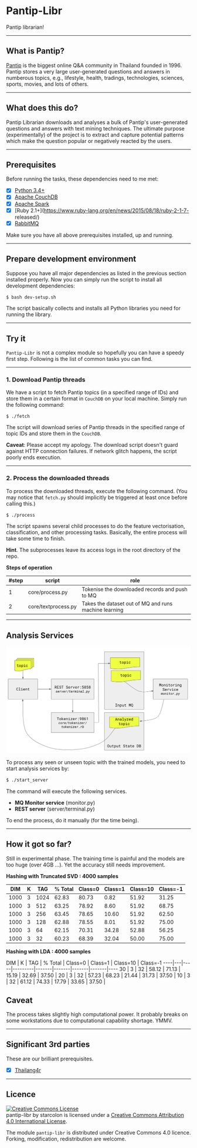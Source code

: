 # Pantip-Libr

Pantip librarian!

---

## What is Pantip?

[Pantip](http://www.pantip.com) is the biggest online Q&A community 
in Thailand founded in 1996. Pantip stores a very large 
user-generated questions and answers in numberous topics, 
e.g., lifestyle, health, tradings, technologies, sciences, 
sports, movies, and lots of others. 

---

## What does this do?

Pantip Librarian downloads and analyses a bulk of 
Pantip's user-generated questions and answers with 
text mining techniques. The ultimate purpose (experimentally) 
of the project is to extract and capture potential 
patterns which make the question popular or 
negatively reacted by the users.

---

## Prerequisites

Before running the tasks, these dependencies need to me met:

- [x] [Python 3.4+](https://www.python.org/download/releases/3.4.3/)
- [x] [Apache CouchDB](http://couchdb.apache.org/)
- [x] [Apache Spark](http://spark.apache.org/)
- [x] [Ruby 2.1+](https://www.ruby-lang.org/en/news/2015/08/18/ruby-2-1-7-
released/)
- [x] [RabbitMQ](https://www.rabbitmq.com)

Make sure you have all above prerequisites installed, up and running.

---

## Prepare development environment

Suppose you have all major dependencies as listed in the previous 
section installed properly. Now you can simply run the script 
to install all development dependencies:

```bash
$ bash dev-setup.sh
```

The script basically collects and installs all Python libraries you 
need for running the library.

---

## Try it

`Pantip-Libr` is not a complex module so hopefully you can have a 
speedy first step. Following is the list of common tasks you can 
find.

---

### 1. Download Pantip threads

We have a script to fetch Pantip topics (in a specified range of IDs) 
and store them in a certain format in `CouchDB` on your local machine. 
Simply run the following command:

```
$ ./fetch
```

The script will download series of Pantip threads in the 
specified range of topic IDs and store them in the `CouchDB`.

**Caveat**: Please accept my apology. The download script doesn't 
guard against HTTP connection failures. If network glitch happens, 
the script poorly ends execution.

---

### 2. Process the downloaded threads

To process the downloaded threads, execute the following 
command. (You may notice that `fetch.py` should implicitly 
be triggered at least once before calling this.)

```
$ ./process
```

The script spawns several child processes to do the feature vectorisation, 
classification, and other processing tasks. Basically, the entire 
process will take some time to finish.

**Hint**. The subprocesses leave its access logs in the root directory 
of the repo.

**Steps of operation**

| #step | script | role |
|----|----|----|
| 1 | core/process.py | Tokenise the downloaded records and push to MQ
| 2 | core/textprocess.py | Takes the dataset out of MQ and runs machine learning


---

## Analysis Services

![Service Diagram](data/diagram.png)

To process any seen or unseen topic with the trained 
models, you need to start analysis services by:

```bash
$ ./start_server
```

The command will execute the following services.

- **MQ Monitor service** (monitor.py)
- **REST server** (server/terminal.py)

To end the process, do it manually (for the time being).

---

## How it got so far?

Still in experimental phase. 
The training time is painful and the models are 
too huge (over 4GB ...). Yet the accuracy still 
needs improvement.


**Hashing with Truncated SVD : 4000 samples**

 DIM | K | TAG |% Total|  Class=0  |  Class=1  |  Class=10 |  Class=-1 
----|---|------|-------|----------|------------|------|-----
1000| 3 | 1024| 62.83 | 80.73 |  0.82 | 51.92 | 31.25 
1000| 3 | 512 | 63.25 | 78.92 |  8.60 | 51.92 | 68.75 
1000| 3 | 256 | 63.45 | 78.65 | 10.60 | 51.92 | 62.50 
1000| 3 | 128 | 62.88 | 78.55 |  8.01 | 51.92 | 75.00 
1000| 3 |  64 | 62.15 | 70.31 | 34.28 | 52.88 | 56.25 
1000| 3 |  32 | 60.23 | 68.39 | 32.04 | 50.00 | 75.00 


**Hashing with LDA : 4000 samples**

 DIM | K | TAG | % Total |  Class=0  |  Class=1  |  Class=10 |  Class=-1
----|---|-----|---------|-------|-------|-------|-------|----
 30 | 3 |  32 |  58.12  | 71.13 | 15.19 | 32.69 | 37.50 |
 20 | 3 |  32 |  57.23  | 68.23 | 21.44 | 31.73 | 37.50 |
 10 | 3 |  32 |  61.12  | 74.33 | 17.79 | 33.65 | 37.50 |

## Caveat

The process takes slightly high computational power. 
It probably breaks on some workstations due to 
computational capability shortage. YMMV.

---


## Significant 3rd parties

These are our brilliant prerequisites.

- [x] [Thailang4r](https://github.com/veer66/thailang4r)

---

## Licence

<a rel="license" href="http://creativecommons.org/licenses/by/4.0/"><img alt="Creative Commons License" style="border-width:0" src="https://i.creativecommons.org/l/by/4.0/80x15.png" /></a><br /><span xmlns:dct="http://purl.org/dc/terms/" property="dct:title">pantip-libr</span> by <span xmlns:cc="http://creativecommons.org/ns#" property="cc:attributionName">starcolon</span> is licensed under a <a rel="license" href="http://creativecommons.org/licenses/by/4.0/">Creative Commons Attribution 4.0 International License</a>.

The module `pantip-libr` is distributed under 
Creative Commons 4.0 licence. Forking, modification, 
redistribution are welcome.

